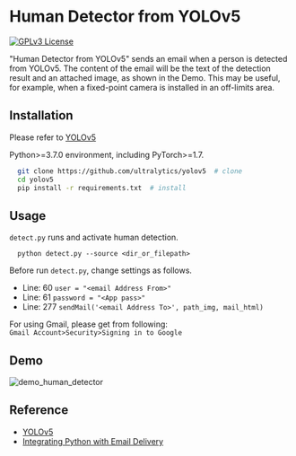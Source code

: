 
# Human Detector from YOLOv5

[![GPLv3 License](https://img.shields.io/badge/License-GPL%20v3-yellow.svg)](https://opensource.org/licenses/)


"Human Detector from YOLOv5" sends an email when a person is detected from YOLOv5. The content of the email will be the text of the detection result and an attached image, as shown in the Demo. This may be useful, for example, when a fixed-point camera is installed in an off-limits area.

## Installation
Please refer to [YOLOv5](https://github.com/ultralytics/yolov5)

Python>=3.7.0 environment, including PyTorch>=1.7.

```bash
  git clone https://github.com/ultralytics/yolov5  # clone
  cd yolov5
  pip install -r requirements.txt  # install
```


## Usage
`detect.py` runs and activate human detection.

```
  python detect.py --source <dir_or_filepath> 
```

Before run `detect.py`, change settings as follows.

- Line: 60 `user = "<email Address From>"`
- Line: 61 `password = "<App pass>"`
- Line: 277 `sendMail('<email Address To>', path_img, mail_html)` 

For using Gmail, please get <App pass> from following:  
`Gmail Account>Security>Signing in to Google`



## Demo

![demo_human_detector](https://user-images.githubusercontent.com/73092523/194889561-c900cb03-071c-4f42-9766-7a0e2914c29c.png)


## Reference

 - [YOLOv5](https://github.com/ultralytics/yolov5)
 - [Integrating Python with Email Delivery](https://docs.oracle.com/en-us/iaas/Content/Email/Reference/python.htm)


